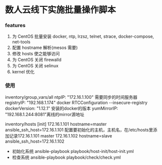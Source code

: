 数人云线下实施批量操作脚本
==========================

### features

1. 为 CentOS 批量安装 docker, ntp, lrzsz, telnet, strace, docker-compose, net-tools
2. 配置 hostname 解析(mesos 需要)
3. 修改 hosts 使之能够访问
4. 为 CentOS 关闭 firewalld
5. 为 CentOS 关闭 selinux
6. kernel 优化

### 使用
inventory/group_vars/all
ntpIP: "172.16.1.100"            需要同步的时间服务器
registryIP: "192.168.1.174"      docker RTCConfiguration --insecure-registry
dockerVersion: "1.12.1"          安装的docker的版本
yumMirrorIP: "192.168.1.244:8081"离线的mirror源地址

inventory/hosts
[init]
172.16.1.101 hostname=master ansible_ssh_host=172.16.1.101 配置要初始化的主机，主机名，在/etc/hosts里添加记录172.16.1.101 master
172.16.1.102 hostname=slave ansible_ssh_host=172.16.1.102

- 初始化系统
    ansible-playbook playbook/host-init/host-init.yml
- 检查系统
    ansible-playbook playbook/check/check.yml
